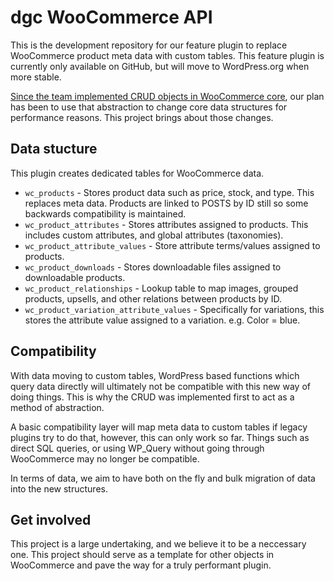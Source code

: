 # dgc WooCommerce API

This is the development repository for our feature plugin to replace WooCommerce product meta data with custom tables. This feature plugin is currently only available on GitHub, but will move to WordPress.org when more stable.

[Since the team implemented CRUD objects in WooCommerce core](https://github.com/woocommerce/woocommerce/wiki/CRUD-Objects-in-3.0), our plan has been to use that abstraction to change core data structures for performance reasons. This project brings about those changes.

## Data stucture

This plugin creates dedicated tables for WooCommerce data.

- `wc_products` - Stores product data such as price, stock, and type. This replaces meta data. Products are linked to POSTS by ID still so some backwards compatibility is maintained.
- `wc_product_attributes` - Stores attributes assigned to products. This includes custom attributes, and global attributes (taxonomies).
- `wc_product_attribute_values` - Store attribute terms/values assigned to products.
- `wc_product_downloads` - Stores downloadable files assigned to downloadable products.
- `wc_product_relationships` - Lookup table to map images, grouped products, upsells, and other relations between products by ID.
- `wc_product_variation_attribute_values` - Specifically for variations, this stores the attribute value assigned to a variation. e.g. Color = blue.

## Compatibility

With data moving to custom tables, WordPress based functions which query data directly will ultimately not be compatible with this new way of doing things. This is why the CRUD was implemented first to act as a method of abstraction.

A basic compatibility layer will map meta data to custom tables if legacy plugins try to do that, however, this can only work so far. Things such as direct SQL queries, or using WP_Query without going through WooCommerce may no longer be compatible.

In terms of data, we aim to have both on the fly and bulk migration of data into the new structures.

## Get involved

This project is a large undertaking, and we believe it to be a neccessary one. This project should serve as a template for other objects in WooCommerce and pave the way for a truly performant plugin.
